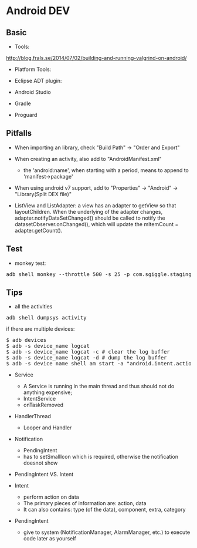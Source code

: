 # Android DEV

## Basic

* Tools:

http://blog.frals.se/2014/07/02/building-and-running-valgrind-on-android/

* Platform Tools:

* Eclipse ADT plugin:

* Android Studio

* Gradle

* Proguard

## Pitfalls

* When importing an library, check "Build Path" -> "Order and Export"

* When creating an activity, also add to "AndroidManifest.xml"
  - the 'android:name', when starting with a period, means to append to 'manifest->package'

* When using android v7 support, add to "Properties" -> "Android" -> "Library(Split DEX file)"

* ListView and ListAdapter: a view has an adapter to getView so that layoutChildren. When
the underlying of the adapter changes, adapter.notifyDataSetChanged() should be called to
notify the datasetObserver.onChanged(), which will update the mItemCount = adapter.getCount().

## Test

* monkey test:

<pre>
adb shell monkey --throttle 500 -s 25 -p com.sgiggle.staging --ignore-crashes --ignore-timeouts --ignore-native-crashes --ignore-security-exceptions --pct-anyevent 5 --pct-syskeys 0 -v -v 150000 >monkey.log 2>&1
</pre>

## Tips

* all the activities

<pre>
adb shell dumpsys activity
</pre>

if there are multiple devices:

<pre>
$ adb devices
$ adb -s device_name logcat
$ adb -s device_name logcat -c # clear the log buffer
$ adb -s device_name logcat -d # dump the log buffer
$ adb -s device_name shell am start -a "android.intent.action.VIEW" -d "tango://logenable/q?contacts=trace"
</pre>

* Service

	- A Service is running in the main thread and thus should not do anything expensive;
	- IntentService 
	- onTaskRemoved

* HandlerThread

	- Looper and Handler

* Notification 

	- PendingIntent
	- has to setSmallIcon which is required, otherwise the notification doesnot show

* PendingIntent VS. Intent

 - Intent

	- perform action on data
	- The primary pieces of information are: action, data
	- It can also contains: type (of the data), component, extra, category

 - PendingIntent

	- give to system (NotificationManager, AlarmManager, etc.) to execute code later as yourself
